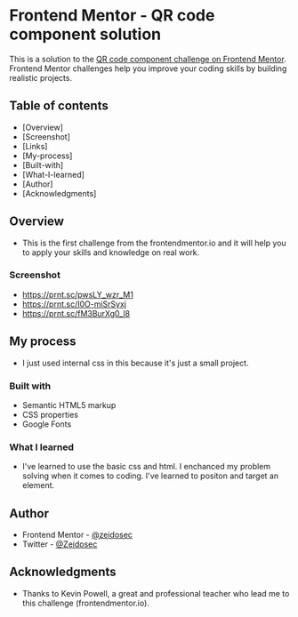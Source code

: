 # Frontend Mentor - QR code component solution

This is a solution to the [QR code component challenge on Frontend Mentor](https://www.frontendmentor.io/challenges/qr-code-component-iux_sIO_H). Frontend Mentor challenges help you improve your coding skills by building realistic projects. 

## Table of contents

  - [Overview]
  - [Screenshot]
  - [Links]
  - [My-process]
  - [Built-with]
  - [What-I-learned]
  - [Author]
  - [Acknowledgments]


## Overview

- This is the first challenge from the frontendmentor.io and it will help you to apply your skills and knowledge on real work.


### Screenshot

- https://prnt.sc/pwsLY_wzr_M1
- https://prnt.sc/I0O-miSrSyxj
- https://prnt.sc/fM3BurXg0_l8

## My process

- I just used internal css in this because it's just a small project.

### Built with

- Semantic HTML5 markup
- CSS properties
- Google Fonts

### What I learned

- I've learned to use the basic css and html. I enchanced my problem solving when it comes to coding. I've learned to positon and target an element.


## Author

- Frontend Mentor - [@zeidosec](https://www.frontendmentor.io/profile/zeidosec)
- Twitter - [@Zeidosec](https://twitter.com/Zeidosec)



## Acknowledgments

- Thanks to Kevin Powell, a great and professional teacher who lead me to this challenge (frontendmentor.io).




